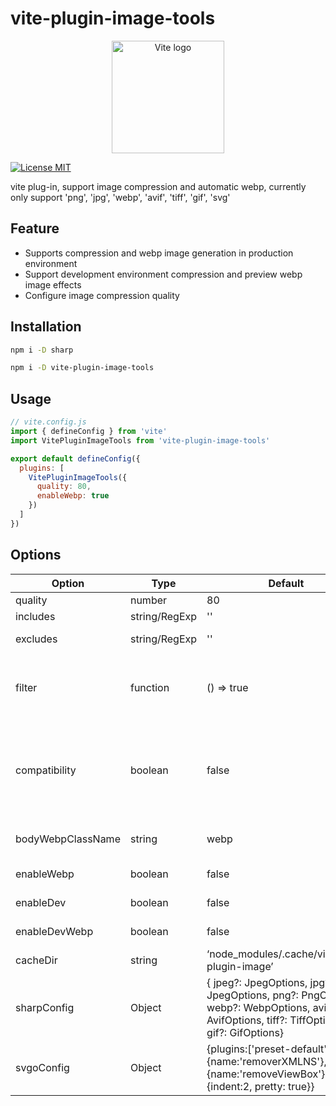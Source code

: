 # vite-plugin-image-tools

<p align="center">
  <a href="https://vite.dev" target="_blank" rel="noopener noreferrer">
    <img width="180" src="https://vite.dev/logo.svg" alt="Vite logo">
  </a>
</p>

[![License MIT](https://img.shields.io/badge/License-MIT-yellow.svg)](https://opensource.org/licenses/MIT)

vite plug-in, support image compression and automatic webp, currently only support 'png', 'jpg', 'webp', 'avif', 'tiff', 'gif', 'svg'

## Feature

- Supports compression and webp image generation in production environment
- Support development environment compression and preview webp image effects
- Configure image compression quality

## Installation

```bash
npm i -D sharp

npm i -D vite-plugin-image-tools
```

## Usage

```js
// vite.config.js
import { defineConfig } from 'vite'
import VitePluginImageTools from 'vite-plugin-image-tools'

export default defineConfig({
  plugins: [
    VitePluginImageTools({
      quality: 80,
      enableWebp: true
    })
  ]
})
```

## Options

| Option            | Type          | Default                                                                                                                                  | Description                                                                                                                                                                                                                                 |
| ----------------- | ------------- | ---------------------------------------------------------------------------------------------------------------------------------------- | ------------------------------------------------------------------------------------------------------------------------------------------------------------------------------------------------------------------------------------------- |
| quality           | number        | 80                                                                                                                                       | picture quality (1-100)                                                                                                                                                                                                                     |
| includes          | string/RegExp | ''                                                                                                                                       | jpe?g                                                                                                                                                                                                                                       |
| excludes          | string/RegExp | ''                                                                                                                                       | example：!'`xxx.png'.includs(inclouds) !includes.test('xxx.png')`                                                                                                                                                                         |
| filter            | function      | () => true                                                                                                                               | Filtering method, customizable image filtering logic, supported asyncParameter: Image pathexample：filter: (path) => {  return path.includes('.png') }                                                                                      |
| compatibility     | boolean       | false                                                                                                                                    | Whether it is compatible with low-version browsers, it takes effect in the production environment,true：Only images in css will be converted to webp (currently only css processing is supported during packaging). false：all replace webp |
| bodyWebpClassName | string        | webp                                                                                                                                     | The webp class of the body tag is used to generate classes compatible with webp                                                                                                                                                             |
| enableWebp        | boolean       | false                                                                                                                                    | Whether to switch to webp in the production environment                                                                                                                                                                                     |
| enableDev         | boolean       | false                                                                                                                                    | Whether to enable compression in the development environment                                                                                                                                                                                |
| enableDevWebp     | boolean       | false                                                                                                                                    | Whether to switch to webp in the development environment                                                                                                                                                                                    |
| cacheDir          | string        | ‘node_modules/.cache/vite-plugin-image’                                                                                                | Cache path,this path is valid only in the development environment                                                                                                                                                                           |
| sharpConfig       | Object        | { jpeg?: JpegOptions, jpg?: JpegOptions, png?: PngOptions, webp?: WebpOptions, avif?: AvifOptions, tiff?: TiffOptions, gif?: GifOptions} | [sharp config](https://sharp.pixelplumbing.com/api-output/#_top)                                                                                                                                                                               |
| svgoConfig        | Object        | {plugins:['preset-default',{name:'removerXMLNS'},{name:'removeViewBox'}],js2svg:{indent:2, pretty: true}}                                | [https://svgo.dev/docs/preset-default/]()                                                                                                                                                                                                      |
